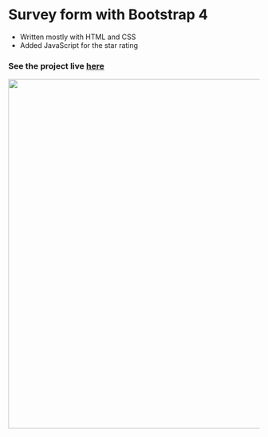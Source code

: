 # Survey form with Bootstrap 4

- Written mostly with HTML and CSS
- Added JavaScript for the star rating

### See the project live [here](https://inomniaparatus-wd.github.io/Survey-Form-Bootstrap/)

<img src="https://user-images.githubusercontent.com/78725314/224531801-6a2dca41-7c84-49f0-a5a3-f4d401309ae9.png" width=700px/>
